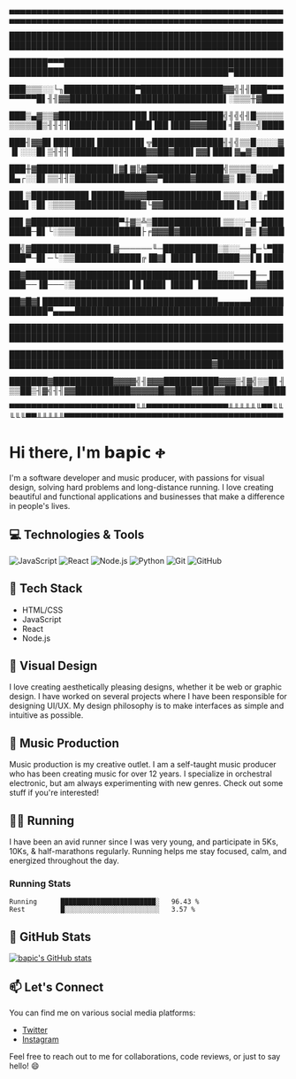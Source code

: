 ▄▄▄▄▄▄▄▄▄▄▄▄▄▄▄▄▄▄▄▄▄▄▄▄▄▄▄▄▄▄▄▄▄▄▄▄▄▄▄▄▄▄▄▄▄▄▄▄▄▄▄▄▄▄▄▄▄▄▄▄▄▄▄▄▄▄▄▄▄▄▄▄▄▄▄▄▄▄▄▄▄▄▄▄▄▄▄▄▄▄▄▄▄▄▄▄▄▄▄▄

████████████████████████████████████████████████████████████████████████████████████████████████████

███████▀▀▀████████████████████████████████████████████████████████████████████████████████▀█████████

███▒▒▒░░└╖█████████████▀███████████████▓▓╣╢╢███▀▀▀▀▀▀▀▀█▌╢╢▓▓████████████████████████████▌░▒▒▒╫▓████

███▒▄▓▒▒▓████████████████▐█████████████╣╢╣╣╢█▒▒▒▒▒▒▒▒▒▒█▒╢╢╢╢███████████▌███▐██▐███▓▓▓███▌╡▓▒▒▒╣████

███╢▓▓█▌███████▌████████▌╦█████████████╢╢╣▒▒█░░░░▓▐▌░░░█▌▒╢╢╢▐█████████████▓▓██▓███▌▓▓▌███▌▓▄▓▒█████

███╫▓██████████████║▓▌▓╠▓██████████████╣▒▒▒▒█░░░▄██▄┌░░█▌▒▒╢╢▒█████████████▓▓▀█████▓█████▓▒▐█▒░█████

██▌▒██████████▌██████▓▓▓▓█████████████▌▒▒▒░░█░╒██████▌░█▌░▒▒▒▒████████████▓└▓▓█████████████▐▓▌░▐████

██▌▓████████████████▀╫▓▒╩▒████████████▌▒▒░░─█─████████─█▌└░▒▒▒████████████├╒▓▓▓█▓███████████▌▓▒▐▓███

██╣▓██████████████▌▓──────╙─██████████░▒░░──█─└▀█████▀─█▌─└░▒▒████████████╔▐█▓▌▐███▌████████▒▒▌█▐███

██▓███████████████████████████████████░░░───█──▐█████──▐█───░▒██████████▐█▐███▌▐███▌▐████████▌█▓▓███

██▓█▓▌████████████████████████████████▄▄▄▄▄▄█████████████▀▄▄▄▄██████████████████████████████████████

████████████████████████████████████████████████████████████████████████████████████████████████████

███████████████████████████████████████████████████████████████████████████████████████▓████████████

███████▓███████████▓▓▓▓╣╢▓▓▓██████████▓▓▓▒╢▓╣▒▒█▌╢▒▒██▒╢▓╣╢╢▓▓██████████▓▓▓▓▓█▓▓███▓▓██▓▓█████▓▓████

▀▀▀▀▀▀▀▀▀▀▀▀▀▀▀▀▀▀▀▀▀▀▀╙╨▀▀▀▀▀▀▀▀▀▀▀▀▀▀▀╨╨╨╨╨╙▀▀╙╙╙╙╙▀▀╨╨╨╨╨▀▀▀▀▀▀▀▀▀▀▀▀▀▀▀▀▀▀▀▀▀▀▀▀▀▀▀▀▀▀▀▀▀▀▀▀▀▀▀▀

# Hi there, I'm 𝗯𝗮𝗽𝗶𝗰 ቀ

I'm a software developer and music producer, with passions for visual design, solving hard problems and long-distance running. I love creating beautiful and functional applications and businesses that make a difference in people's lives.

## 💻 Technologies & Tools

![JavaScript](https://img.shields.io/badge/-JavaScript-black?style=flat-square&logo=javascript) ![React](https://img.shields.io/badge/-React-black?style=flat-square&logo=react) ![Node.js](https://img.shields.io/badge/-Node.js-black?style=flat-square&logo=node.js)
![Python](https://img.shields.io/badge/-Python-black?style=flat-square&logo=python) ![Git](https://img.shields.io/badge/-Git-black?style=flat-square&logo=git) ![GitHub](https://img.shields.io/badge/-GitHub-black?style=flat-square&logo=github)

## 🤖 Tech Stack

-   HTML/CSS
-   JavaScript
-   React
-   Node.js

## 🎨 Visual Design

I love creating aesthetically pleasing designs, whether it be web or graphic design. I have worked on several projects where I have been responsible for designing UI/UX. My design philosophy is to make interfaces as simple and intuitive as possible.

## 🎵 Music Production

Music production is my creative outlet. I am a self-taught music producer who has been creating music for over 12 years. I specialize in orchestral electronic, but am always experimenting with new genres. Check out some stuff if you're interested!

## 🏃‍♂️ Running

I have been an avid runner since I was very young, and participate in 5Ks, 10Ks, & half-marathons regularly. Running helps me stay focused, calm, and energized throughout the day.

### Running Stats

```text
Running      ████████████████████████░   96.43 %
Rest         █░░░░░░░░░░░░░░░░░░░░░░░░   3.57 %
```

## 🌟 GitHub Stats

[![bapic's GitHub stats](https://github-readme-stats.vercel.app/api?username=itsbapic&count_private=true&show_icons=true&theme=github_dark)](https://github.com/itsbapic)

## 📫 Let's Connect

You can find me on various social media platforms:

-   [Twitter](https://twitter.com/itsbapic)
-   [Instagram](https://www.instagram.com/itsbapic/)

Feel free to reach out to me for collaborations, code reviews, or just to say hello! 😄

```

```
